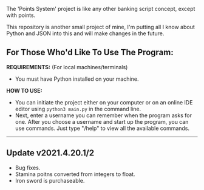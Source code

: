 The 'Points System' project is like any other banking script concept, except with points.

This repository is another small project of mine, I'm putting all I know about Python and JSON into this and will make changes in the future.

## For Those Who'd Like To Use The Program:
**REQUIREMENTS:** (For local machines/terminals)
- You must have Python installed on your machine.

**HOW TO USE:**
- You can initiate the project either on your computer or on an online IDE editor using `python3 main.py` in the command line.
- Next, enter a username you can remember when the program asks for one. After you choose a username and start up the program, you can use commands. Just type "/help" to view all the available commands.

---

## Update v2021.4.20.1/2
- Bug fixes.
- Stamina poitns converted from integers to float.
- Iron sword is purchaseable.